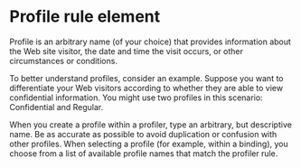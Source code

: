 # Profile rule element

Profile is an arbitrary name \(of your choice\) that provides information about the Web site visitor, the date and time the visit occurs, or other circumstances or conditions.

To better understand profiles, consider an example. Suppose you want to differentiate your Web visitors according to whether they are able to view confidential information. You might use two profiles in this scenario: Confidential and Regular.

When you create a profile within a profiler, type an arbitrary, but descriptive name. Be as accurate as possible to avoid duplication or confusion with other profiles. When selecting a profile \(for example, within a binding\), you choose from a list of available profile names that match the profiler rule.


